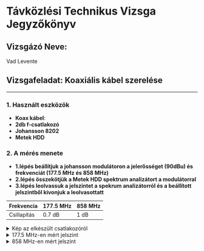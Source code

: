 # Távközlési Technikus Vizsga Jegyzőkönyv

## Vizsgázó Neve:
Vad Levente

## Vizsgafeladat: Koaxiális kábel szerelése

---

### 1. Használt eszközök

- **Koax kábel**: 
- **2db f-csatlakozó** 
- **Johansson 8202**
- **Metek HDD**

### 2. A mérés menete 

- **1.lépés beállítjuk a johansson modulátoron a jelerősséget (90dBu) és frekvenciát (177.5 MHz és 858 MHz)**<br>
- **2.lépés összekötjük a Metek HDD spektrum analizátort a modulátorral** <br>
- **3.lépés leolvassuk a jelszintet a spekrum analizátorról és a beállított jelszintből kivonjuk a leolvasottatt**<br>


| Frekvencia      | 177.5 MHz      | 858 MHz      | 
|-----------------|----------------|--------------|
| Csillapítás     | 0.7 dB         | 1 dB         |


<details>
   <summary>Kép az elkészült csatlakozóról</summary>

   !<img src="https://github.com/VLevente0/meresi-jegyzokonyvek/blob/21de594e39f555c50dcd4405d277414feca7d7bd/main/kepek/koaxmeres/koax.jpg" height="300">

</details>


<details>
   <summary>177.5 MHz-en mért jelszint</summary>

   !<img src="https://github.com/VLevente0/meresi-jegyzokonyvek/blob/d55008dad65f3f7e0ee65101028dff028a0becd6/main/kepek/koaxmeres/177mhz.jpg" Width="600">

</details>

<details>
   <summary>858 MHz-en mért jelszint</summary>

   !<img src="https://github.com/VLevente0/meresi-jegyzokonyvek/blob/d55008dad65f3f7e0ee65101028dff028a0becd6/main/kepek/koaxmeres/858mhz.jpg" Width="600">

</details>